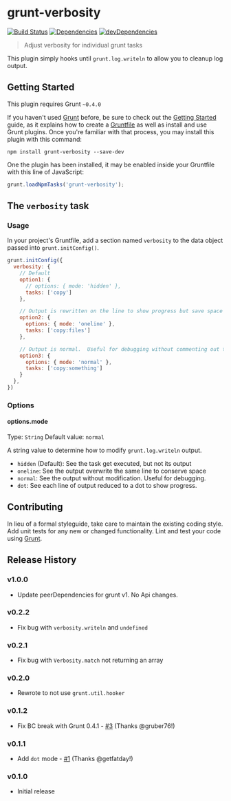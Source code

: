 # grunt-verbosity

[![Build Status](https://travis-ci.org/ericclemmons/grunt-verbosity.png?branch=master)](https://travis-ci.org/ericclemmons/grunt-verbosity)
[![Dependencies](https://david-dm.org/ericclemmons/grunt-verbosity.png)](https://david-dm.org/ericclemmons/grunt-verbosity)
[![devDependencies](https://david-dm.org/ericclemmons/grunt-verbosity/dev-status.png)](https://david-dm.org/ericclemmons/grunt-verbosity#info=devDependencies&view=table)


> Adjust verbosity for individual grunt tasks

This plugin simply hooks until `grunt.log.writeln` to allow you to cleanup log output.


## Getting Started

This plugin requires Grunt `~0.4.0`

If you haven't used [Grunt](http://gruntjs.com/) before, be sure to check out the [Getting Started](http://gruntjs.com/getting-started) guide, as it explains how to create a [Gruntfile](http://gruntjs.com/sample-gruntfile) as well as install and use Grunt plugins. Once you're familiar with that process, you may install this plugin with this command:

```shell
npm install grunt-verbosity --save-dev
```

One the plugin has been installed, it may be enabled inside your Gruntfile with this line of JavaScript:

```js
grunt.loadNpmTasks('grunt-verbosity');
```


## The `verbosity` task

### Usage
In your project's Gruntfile, add a section named `verbosity` to the data object passed into `grunt.initConfig()`.

```js
grunt.initConfig({
  verbosity: {
    // Default
    option1: {
      // options: { mode: 'hidden' },
      tasks: ['copy']
    },

    // Output is rewritten on the line to show progress but save space
    option2: {
      options: { mode: 'oneline' },
      tasks: ['copy:files']
    },

    // Output is normal.  Useful for debugging without commenting out the whole block
    option3: {
      options: { mode: 'normal' },
      tasks: ['copy:something']
    }
  },
})
```


### Options

#### options.mode
Type: `String`
Default value: `normal`

A string value to determine how to modify `grunt.log.writeln` output.

- `hidden` (Default): See the task get executed, but not its output
- `oneline`: See the output overwrite the same line to conserve space
- `normal`: See the output without modification.  Useful for debugging.
- `dot`: See each line of output reduced to a dot to show progress.


## Contributing
In lieu of a formal styleguide, take care to maintain the existing coding style. Add unit tests for any new or changed functionality. Lint and test your code using [Grunt](http://gruntjs.com/).


## Release History

### v1.0.0

- Update peerDependencies for grunt v1. No Api changes.

### v0.2.2

- Fix bug with `verbosity.writeln` and `undefined`

### v0.2.1

- Fix bug with `Verbosity.match` not returning an array

### v0.2.0

- Rewrote to not use `grunt.util.hooker`

### v0.1.2

- Fix BC break with Grunt 0.4.1 - [#3](https://github.com/ericclemmons/grunt-verbosity/pull/3) (Thanks @gruber76!)

### v0.1.1

- Add `dot` mode - [#1](https://github.com/ericclemmons/grunt-verbosity/pull/1) (Thanks @getfatday!)

### v0.1.0

- Initial release
